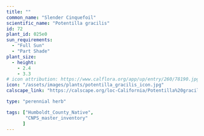 ```yaml
---
title: ""
common_name: "Slender Cinquefoil"
scientific_name: "Potentilla gracilis"
id: 72
plant_id: 025e0
sun_requirements:
  - "Full Sun"
  - "Part Shade"
plant_size:
  - height: 
    - 2.4
    - 3.3
# icon attribution: https://www.calflora.org/app/up/entry/260/78190.jpg
icon: "/assets/images/plants/potentilla_gracilis_icon.jpg"
calscape_link: "https://calscape.org/loc-California/Potentilla%20gracilis(%20)"

type: "perennial herb"

tags: ["Humboldt_County_Native",
       "CNPS_master_inventory"
      ]
---
```


